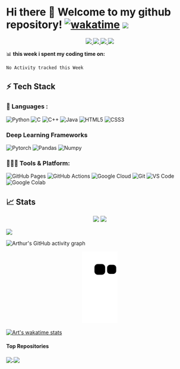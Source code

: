 # Hi there 👋 Welcome to my github repository! [![wakatime](https://wakatime.com/badge/user/57d887d6-525a-4214-a78c-21863f2f88f7.svg)](https://wakatime.com/@57d887d6-525a-4214-a78c-21863f2f88f7) <img src="https://views.whatilearened.today/views/github/arthurzucker/views.svg"/>

<p align="center">
	<a href="https://www.linkedin.com/in/arthur-zucker-8a0445144/">
		<img src="https://img.shields.io/badge/LinkedIn-0077B5?style=for-the-badge&logo=linkedin&logoColor=white" />
	</a>
	<a href="https://www.instagram.com/artzucker/">
		<img src="https://img.shields.io/badge/Instagram-E4405F?style=for-the-badge&logo=instagram&logoColor=white" />
	</a>
  <a href="https://arthurzucker.github.io/">
		<img src="https://img.shields.io/badge/portfolio-1AA260?style=for-the-badge&logo=About.me&logoColor=white" />
	</a>
  <a href="mailto:arthur.zucker@gmail.com">
		<img src="https://img.shields.io/badge/Gmail-D14836?style=for-the-badge&logo=gmail&logoColor=white" />
	</a>
</p>

📊 **this week i spent my coding time on:**
<!--START_SECTION:waka-->
```text
No Activity tracked this Week
```
<!--END_SECTION:waka-->

## ⚡ Tech Stack

### 🚀 Languages :

![Python](https://img.shields.io/badge/Python-FFD43B?style=for-the-badge&logo=python&logoColor=306998)
![C](https://img.shields.io/badge/C-00599C?style=for-the-badge&logo=c&logoColor=white)
![C++](https://img.shields.io/badge/C%2B%2B-00599C?style=for-the-badge&logo=c%2B%2B&logoColor=white)
![Java](https://img.shields.io/badge/Java-ED8B00?style=for-the-badge&logo=java&logoColor=white)
![HTML5](https://img.shields.io/badge/HTML5-E34F26?style=for-the-badge&logo=html5&logoColor=white)
![CSS3](https://img.shields.io/badge/CSS3-1572B6?style=for-the-badge&logo=css3&logoColor=white)

### Deep Learning Frameworks

![Pytorch](https://img.shields.io/badge/Pytorch-EE4C2C?style=for-the-badge&logo=pytorch&logoColor=white)
![Pandas](https://img.shields.io/badge/Pandas-150458?style=for-the-badge&logo=pandas&logoColor=white)
![Numpy](https://img.shields.io/badge/Numpy-013243?style=for-the-badge&logo=numpy&logoColor=white)

### 🧑🏻‍💻 Tools & Platform:

![GitHub Pages](https://img.shields.io/badge/GitHub_Pages-100000?style=for-the-badge&logo=github&logoColor=white)
![GitHub Actions](https://img.shields.io/badge/GitHub_Actions-2088FF?style=for-the-badge&logo=github-actions&logoColor=white)
![Google Cloud](https://img.shields.io/badge/Google_Cloud-4285F4?style=for-the-badge&logo=google-cloud&logoColor=white)
![Git](https://img.shields.io/badge/Git-F05032?style=for-the-badge&logo=git&logoColor=white)
![VS Code](https://img.shields.io/badge/Visual_Studio_Code-0078D4?style=for-the-badge&logo=visual%20studio%20code&logoColor=white)
![Google Colab](https://img.shields.io/badge/Colab-F9AB00?style=for-the-badge&logo=googlecolab&color=525252)


## 📈 Stats
<p align="center">
  <img width="48%" src="https://github-readme-stats.vercel.app/api?username=ArthurZucker&count_private=true&show_icons=true&hide_border=true&theme=gotham" />
  <img width="48%" src="https://github-readme-streak-stats.herokuapp.com/?user=ArthurZucker&hide_border=true&theme=gotham&count_private=true" />
</p>


<img align="center" src="https://github-readme-stats.vercel.app/api/top-langs/?username=arthurzucker&theme=gotham&layout=compact&?hide=html,Jupyter\ Notebook&langs_count=8" />


![Arthur's GitHub activity graph](https://activity-graph.herokuapp.com/graph?username=ArthurZucker&hide_border=true&theme=gotham)


<p align="center">
   <img src="https://github.com/ArthurZucker/ArthurZucker/blob/output/github-contribution-grid-snake.svg" alt="snake">
</p>

[![Art's wakatime stats](https://github-readme-stats.vercel.app/api/wakatime?username=ArthurZucker&theme=gotham)](https://github.com/anuraghazra/github-readme-stats)


#### Top Repositories


<a href="https://github.com/ArthurZucker/github-readme-stats">
  <img align="center" src="https://github-readme-stats.vercel.app/api/pin/?username=ArthurZucker&repo=ArthurZucker&theme=gotham" />
</a>
<a href="https://github.com/ArthurZucker/ArthurZucker.github.io">
  <img align="center" src="https://github-readme-stats.vercel.app/api/pin/?username=ArthurZucker&repo=ArthurZucker.github.io&theme=gotham" />
</a>


